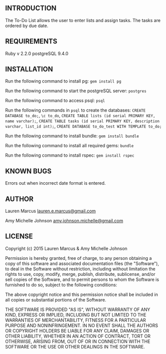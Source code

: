 INTRODUCTION
------------
The To-Do List allows the user to enter lists and assign tasks. The tasks are ordered by due date.

REQUIREMENTS
------------
Ruby v 2.2.0
postgreSQL 9.4.0


INSTALLATION
------------
Run the following command to install pg:
  `gem install pg`

Run the following command to start the postgreSQL server:
  `postgres`

Run the following command to access psql:
  `psql`

Run the following commands in `psql` to create the databases:
  `CREATE DATABASE to_do;`,
  `\c to_do`,
  `CREATE TABLE lists (id serial PRIMARY KEY, name varchar);`,
  `CREATE TABLE tasks (id serial PRIMARY KEY, description varchar, list_id int);`,
  `CREATE DATABASE to_do_test WITH TEMPLATE to_do;`

Run the following command to install bundle:
  `gem install bundle`

Run the following command to install all required gems:
  `bundle`

Run the following command to install rspec:
  `gem install rspec`

KNOWN BUGS
---------
Errors out when incorrect date format is entered.

AUTHOR
-------
Lauren Marcus
lauren.e.marcus@gmail.com

Amy Michelle Johnson
amy.johnson.michelle@gmail.com


LICENSE
-------

Copyright (c) 2015 Lauren Marcus & Amy Michelle Johnson

Permission is hereby granted, free of charge, to any person obtaining a copy of this software and associated documentation files (the "Software"), to deal in the Software without restriction, including without limitation the rights to use, copy, modify, merge, publish, distribute, sublicense, and/or sell copies of the Software, and to permit persons to whom the Software is furnished to do so, subject to the following conditions:

The above copyright notice and this permission notice shall be included in all copies or substantial portions of the Software.

THE SOFTWARE IS PROVIDED "AS IS", WITHOUT WARRANTY OF ANY KIND, EXPRESS OR IMPLIED, INCLUDING BUT NOT LIMITED TO THE WARRANTIES OF MERCHANTABILITY, FITNESS FOR A PARTICULAR PURPOSE AND NONINFRINGEMENT. IN NO EVENT SHALL THE AUTHORS OR COPYRIGHT HOLDERS BE LIABLE FOR ANY CLAIM, DAMAGES OR OTHER LIABILITY, WHETHER IN AN ACTION OF CONTRACT, TORT OR OTHERWISE, ARISING FROM, OUT OF OR IN CONNECTION WITH THE SOFTWARE OR THE USE OR OTHER DEALINGS IN THE SOFTWARE.
